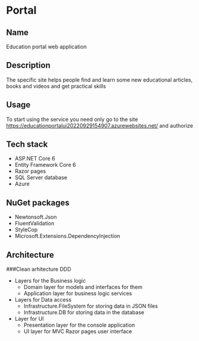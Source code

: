 # Portal

## Name
Education portal web application

## Description
The specific site helps people find and learn some new educational articles, books and videos and get practical skills

## Usage
To start using the service you need only go to the site https://educationportalui20220929154907.azurewebsites.net/ and authorize

## Tech stack
- ASP.NET Core 6
- Entity Framework Core 6
- Razor pages
- SQL Server database
- Azure

## NuGet packages
- Newtonsoft.Json
- FluentValidation
- StyleCop
- Microsoft.Extensions.DependencyInjection

## Architecture
###Clean arhitecture DDD
- Layers for the Business logic
    * Domain layer for models and interfaces for them
    * Application layer for business logic services
- Layers for Data access
    * Infrastructure.FileSystem for storing data in JSON files
    * Infrastructure.DB for storing data in the database
- Layer for UI
    * Presentation layer for the console application
    * UI layer for MVC Razor pages user interface 
